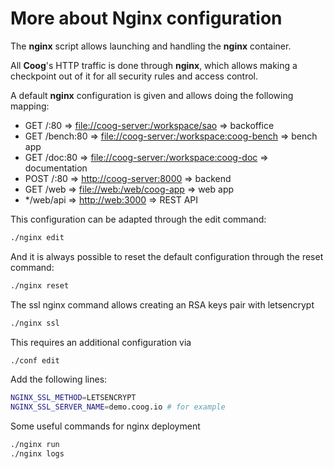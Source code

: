# More about Nginx configuration

The **nginx** script allows launching and handling the **nginx**
container.

All **Coog**'s HTTP traffic is done through **nginx**, which allows
making a checkpoint out of it for all security rules and access control.

A default **nginx** configuration is given and allows doing the
following mapping:

-   GET /:80 =\> <file://coog-server:/workspace/sao> =\> backoffice
-   GET /bench:80 =\> <file://coog-server:/workspace:coog-bench> =\>
    bench app
-   GET /doc:80 =\> <file://coog-server:/workspace:coog-doc> =\>
    documentation
-   POST /:80 =\> <http://coog-server:8000> =\> backend
-   GET /web =\> <file://web:/web/coog-app> =\> web app
-   \*/web/api =\> <http://web:3000> =\> REST API

This configuration can be adapted through the edit command:

``` bash
./nginx edit
```

And it is always possible to reset the default configuration through the
reset command:

``` bash
./nginx reset
```

The ssl nginx command allows creating an RSA keys pair with letsencrypt

``` bash
./nginx ssl
```

This requires an additional configuration via

``` bash
./conf edit
```

Add the following lines:

``` bash
NGINX_SSL_METHOD=LETSENCRYPT
NGINX_SSL_SERVER_NAME=demo.coog.io # for example
```

Some useful commands for nginx deployment

``` bash
./nginx run
./nginx logs
```